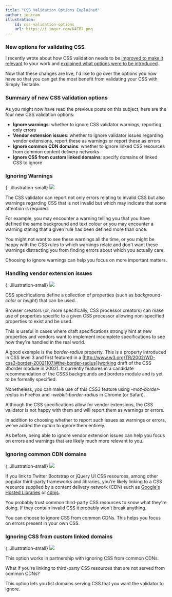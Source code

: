 ```yaml
---
title: "CSS Validation Options Explained"
author: joncram
illustration:
    id: css-validation-options
    url: https://i.imgur.com/K4TB7.png
---
```


### New options for validating CSS

I recently wrote about how CSS validation needs to be
[improved to make it relevant](/improving-css-validation-the-need-for-control-over-css-validation/) 
to your work and [explained what options were to be introduced](/improving-css-validation-new-css-validation-option-choices/).

Now that these changes are live, I'd like to go over the options you now
have so that you can get the most benefit from validating your CSS
with Simply Testable.

### Summary of new CSS validation options

As you might now have read the previous posts on this subject, here are the
four new CSS validation options:

- **Ignore warnings**: whether to ignore CSS validator warnings, reporting only errors
- **Vendor extension issues**: whether to ignore validator issues regarding vendor extensions, report these as warnings or report these as errors
- **Ignore common CDN domains**: whether to ignore linked CSS resources from common content delivery networks
- **Ignore CSS from custom linked domains**: specify domains of linked CSS to ignore

### Ignoring Warnings

{: .illustration-small}
![](https://i.imgur.com/PhSZ3.png)

The CSS validator can report not only errors relating to invalid CSS but
also warnings regarding CSS that is not invalid but which may indicate
that some attention is required.

For example, you may encounter a warning telling you that you have
defined the same background and text colour or you may encounter a warning
stating that a given rule has been defined more than once.

You might not want to see these warnings all the time, or you might be
happy with the CSS rules to which warnings relate and don't want these
warnings distracting you from finding errors about which you actually care.

Choosing to ignore warnings can help you focus on more important matters.

### Handling vendor extension issues

{: .illustration-small}
![](https://i.imgur.com/sT6eS.png)

CSS specifications define a collection of properties (such as *background-color*
or *height*) that can be used.

Browser creators (or, more specifically, CSS processor creators) can make
use of properties specific to a given CSS processor allowing non-specified
properties to exist and be used.

This is useful in cases where draft specifications strongly hint at new
properties and vendors want to implement incomplete specifications to see
how they're handled in the real world.

A good example is the *border-radius* property. This is a property
introduced in CSS level 3 and first featured in a 
[http://www.w3.org/TR/2002/WD-css3-border-20021107/#the-border-radius](working draft of the CSS 3border module in 2002).
It currently features in a candidate recommendation of the CSS3 backgrounds and borders
module and is yet to be formally specified.

Nonetheless, you can make use of this CSS3 feature using *-moz-border-radius*
in FireFox and *-webkit-border-radius* in Chrome (or Safari).

Although the CSS specifications allow for vendor extensions, the CSS validator
is not happy with them and will report them as warnings or errors.

In addition to choosing whether to report such issues as warnings or errors,
we've added the option to ignore them entirely.

As before, being able to ignore vendor extension issues can help you focus
on errors and warnings that are likely much more relevant to you.

### Ignoring common CDN domains

{: .illustration-small}
![](https://i.imgur.com/5FpQq.png)

If you link to Twitter Bootstrap or jQuery UI CSS resources, among other
popular third-party frameworks and libraries, you're likely linking to a
CSS resource supplied by a content delivery network (CDN) such as
[Google's Hosted Libraries](https://developers.google.com/speed/libraries/) or
[cdnjs](http://cdnjs.com/).

You probably trust common third-party CSS resources to know what they're
doing. If they contain invalid CSS it probably won't break anything.

You can choose to ignore CSS from common CDNs. This helps you focus on
errors present in your own CSS.

### Ignoring CSS from custom linked domains

{: .illustration-small}
![](https://i.imgur.com/ETI9w.png)

This option works in partnership with ignoring CSS from common CDNs.

What if you're linking to third-party CSS resources that are not served
from common CDNs?

This option lets you list domains serving CSS that you want the validator
to ignore.
